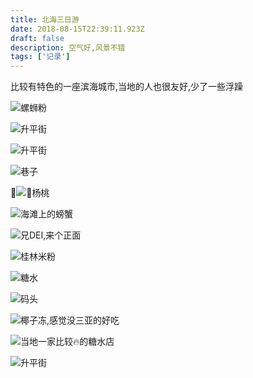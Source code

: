 ```yaml
---
title: 北海三日游
date: 2018-08-15T22:39:11.923Z
draft: false
description: 空气好,风景不错
tags: ['记录']
---
```


比较有特色的一座滨海城市,当地的人也很友好,少了一些浮躁

![螺蛳粉](https://ws1.sinaimg.cn/large/005NqLEEgy1fudugyxfgrj33402c0npf.jpg)

![升平街](https://ws1.sinaimg.cn/large/005NqLEEgy1fudui1k82rj32c0340kjo.jpg)

![升平街](https://ws1.sinaimg.cn/large/005NqLEEgy1fudui5mxmbj32c0340kjo.jpg)

![巷子](https://ws1.sinaimg.cn/large/005NqLEEgy1fuduicj1w1j32c03401l2.jpg)

![杨桃](https://ws1.sinaimg.cn/large/005NqLEEgy1fuduid9q7ej32c0340x6s.jpg)

![海滩上的螃蟹](https://ws1.sinaimg.cn/large/005NqLEEgy1fudugypsm8j33401r0qv6.jpg)

![兄DEI,来个正面](https://ws1.sinaimg.cn/large/005NqLEEgy1fuduhr80saj31r0340e83.jpg)

![桂林米粉](https://ws1.sinaimg.cn/large/005NqLEEgy1fuduft8hvpj31r0340b2a.jpg)

![糖水](https://ws1.sinaimg.cn/large/005NqLEEgy1fudufy42nxj31r03404qq.jpg)

![码头](https://ws1.sinaimg.cn/large/005NqLEEgy1fudufzlqaoj31r0340b2a.jpg)

![椰子冻,感觉没三亚的好吃](https://ws1.sinaimg.cn/large/005NqLEEgy1fudugasnf5j32c0340e82.jpg)

![当地一家比较🔥的糖水店](https://ws1.sinaimg.cn/large/005NqLEEgy1fuduh87wi4j33401r01l0.jpg)

![升平街](https://ws1.sinaimg.cn/large/005NqLEEgy1fuduh9giq9j32c0340qv7.jpg)

 